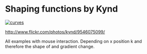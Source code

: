 # Shaping functions by Kynd

<a data-flickr-embed="true"  href="https://www.flickr.com/photos/kynd/9546075099/" title="curves"><img src="https://farm8.staticflickr.com/7346/9546075099_14b91d8dec_h.jpg" alt="curves"></a><script async src="//embedr.flickr.com/assets/client-code.js" charset="utf-8"></script>

http://www.flickr.com/photos/kynd/9546075099/

All examples with mouse interaction. Depending on x position k and therefore the shape of and gradient change.